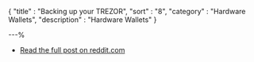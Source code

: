 {
"title"       : "Backing up your TREZOR",
"sort"        : "8",
"category"    : "Hardware Wallets",
"description" : "Hardware Wallets"
}

---%


- [Read the full post on reddit.com](https://www.reddit.com/r/TREZOR/comments/6wbqdl/how_do_i_backup_myetherwallet/)
